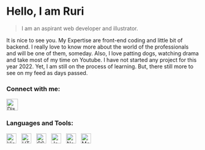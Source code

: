 <div id="top"></div>
<!--<img src="https://scontent-xsp1-1.xx.fbcdn.net/v/t39.30808-6/241266786_1339378069837667_5189927465329569184_n.jpg?_nc_cat=105&ccb=1-5&_nc_sid=174925&_nc_ohc=UyUxuI1-HKkAX9dXhFL&_nc_oc=AQnmWquiIIvIWcrbg88tSMS_VsrgDJ9nQlAcP-TbkAV8rwX2JZMq936oP2Q9tKhf9ilabrsPg8kY06EZNgtYQaJf&_nc_ht=scontent-xsp1-1.xx&oh=00_AT-l6KkeTmhnRDIW6BKSM2ftRl3oovZSXDWxOPETGFJe0g&oe=6216A888" align="right" width="120"/>-->

# Hello, I am Ruri 
> I am an aspirant web developer and illustrator.

It is nice to see you. My Expertise are front-end coding and little bit of backend. I really love to know more about the world of the professionals and will be one of them, someday. Also, I love patting dogs, watching drama and take most of my time on Youtube. I have not started any project for this year 2022. Yet, I am still on the process of learning. But, there still more to see on my feed as days passed.

### Connect with me:
<img width="30px" src="https://simpleicons.org/icons/discord.svg#gh-dark-mode-only" alt="Discord icon">


### Languages and Tools:

<img align="left" alt="Visual Studio Code" width="26px" src="https://cdn.jsdelivr.net/gh/devicons/devicon/icons/vscode/vscode-original.svg" style="padding-right:10px;" />
<img align="left" alt="HTML5" width="26px" src="https://cdn.jsdelivr.net/gh/devicons/devicon/icons/html5/html5-original.svg" style="padding-right:10px;" />
<img align="left" alt="CSS3" width="26px" src="https://cdn.jsdelivr.net/gh/devicons/devicon/icons/css3/css3-original.svg" style="padding-right:10px;" />
<img align="left" alt="JavaScript" width="26px" src="https://cdn.jsdelivr.net/gh/devicons/devicon/icons/javascript/javascript-original.svg" style="padding-right:10px;" />
<img align="left" alt="Node.js" width="26px" src="https://cdn.jsdelivr.net/gh/devicons/devicon/icons/nodejs/nodejs-original.svg" style="padding-right:10px;" />
<img align="left" alt="MongoDB" width="26px" src="https://cdn.jsdelivr.net/gh/devicons/devicon/icons/mongodb/mongodb-original.svg" style="padding-right:10px;" />
<br />

